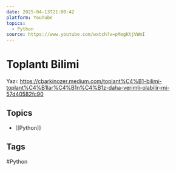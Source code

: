 ```yaml
---
date: 2025-04-13T21:00:42
platform: YouTube
topics:
  - Python
source: https://www.youtube.com/watch?v=pMegKtjVWmI
---
```

# Toplantı Bilimi

Yazı: https://cbarkinozer.medium.com/toplant%C4%B1-bilimi-toplant%C4%B1lar%C4%B1n%C4%B1z-daha-verimli-olabilir-mi-57d40582fc90

## Topics
- [[Python]]

## Tags
#Python
